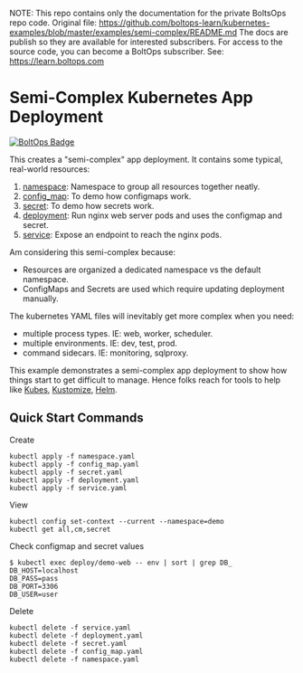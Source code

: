 <!-- note marker start -->
NOTE: This repo contains only the documentation for the private BoltsOps repo code.
Original file: https://github.com/boltops-learn/kubernetes-examples/blob/master/examples/semi-complex/README.md
The docs are publish so they are available for interested subscribers.
For access to the source code, you can become a BoltOps subscriber.
See: https://learn.boltops.com

<!-- note marker end -->

# Semi-Complex Kubernetes App Deployment

[![BoltOps Badge](https://img.boltops.com/boltops/badges/boltops-badge.png)](https://www.boltops.com)

This creates a "semi-complex" app deployment. It contains some typical, real-world resources:

1. [namespace](namespace.yaml): Namespace to group all resources together neatly.
2. [config_map](config_map.yaml): To demo how configmaps work.
3. [secret](secret.yaml): To demo how secrets work.
4. [deployment](deployment.yaml): Run nginx web server pods and uses the configmap and secret.
5. [service](service.yaml): Expose an endpoint to reach the nginx pods.

Am considering this semi-complex because:

* Resources are organized a dedicated namespace vs the default namespace.
* ConfigMaps and Secrets are used which require updating deployment manually.

The kubernetes YAML files will inevitably get more complex when you need:

* multiple process types. IE: web, worker, scheduler.
* multiple environments. IE: dev, test, prod.
* command sidecars. IE: monitoring, sqlproxy.

This example demonstrates a semi-complex app deployment to show how things start to get difficult to manage. Hence folks reach for tools to help like [Kubes](https://kubes.guru/), [Kustomize](https://kubernetes.io/docs/tasks/manage-kubernetes-objects/kustomization/), [Helm](https://helm.sh/).

## Quick Start Commands

Create

    kubectl apply -f namespace.yaml
    kubectl apply -f config_map.yaml
    kubectl apply -f secret.yaml
    kubectl apply -f deployment.yaml
    kubectl apply -f service.yaml

View

    kubectl config set-context --current --namespace=demo
    kubectl get all,cm,secret

Check configmap and secret values

    $ kubectl exec deploy/demo-web -- env | sort | grep DB_
    DB_HOST=localhost
    DB_PASS=pass
    DB_PORT=3306
    DB_USER=user

Delete

    kubectl delete -f service.yaml
    kubectl delete -f deployment.yaml
    kubectl delete -f secret.yaml
    kubectl delete -f config_map.yaml
    kubectl delete -f namespace.yaml
